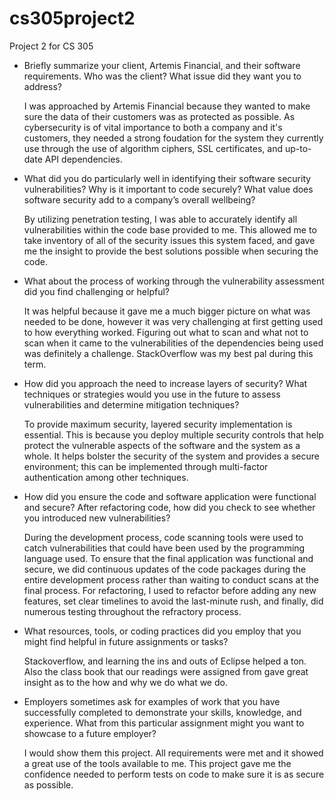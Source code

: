 # cs305project2
Project 2 for CS 305
- Briefly summarize your client, Artemis Financial, and their software requirements. Who was the client? What issue did they want you to address?
  
  I was approached by Artemis Financial because they wanted to make sure the data of their customers was as protected as possible. As cybersecurity is of vital importance to both a company and it's customers, they needed a strong foudation for the system they currently use through the use of algorithm ciphers, SSL certificates, and up-to-date API dependencies.
  
- What did you do particularly well in identifying their software security vulnerabilities? Why is it important to code securely? What value does software security add to a company’s overall wellbeing?
  
  By utilizing penetration testing, I was able to accurately identify all vulnerabilities within the code base provided to me. This allowed me to take inventory of all of the security issues this system faced, and gave me the insight to provide the best solutions possible when securing the code.

- What about the process of working through the vulnerability assessment did you find challenging or helpful?

  It was helpful because it gave me a much bigger picture on what was needed to be done, however it was very challenging at first getting used to how everything worked. Figuring out what to scan and what not to scan when it came to the vulnerabilities of the dependencies being used was definitely a challenge. StackOverflow was my best pal during this term.

- How did you approach the need to increase layers of security? What techniques or strategies would you use in the future to assess vulnerabilities and determine mitigation techniques?

  To provide maximum security, layered security implementation is essential. This is because you deploy multiple security controls that help protect the vulnerable aspects of the software and the system as a whole. It helps bolster the security of the system and provides a secure environment; this can be implemented through multi-factor authentication among other techniques. 

- How did you ensure the code and software application were functional and secure? After refactoring code, how did you check to see whether you introduced new vulnerabilities?

  During the development process, code scanning tools were used to catch vulnerabilities that could have been used by the programming language used. To ensure that the final application was functional and secure, we did continuous updates of the code packages during the entire development process rather than waiting to conduct scans at the final process. For refactoring, I used to refactor before adding any new features, set clear timelines to avoid the last-minute rush, and finally, did numerous testing throughout the refractory process.

- What resources, tools, or coding practices did you employ that you might find helpful in future assignments or tasks?

  Stackoverflow, and learning the ins and outs of Eclipse helped a ton. Also the class book that our readings were assigned from gave great insight as to the how and why we do what we do.

- Employers sometimes ask for examples of work that you have successfully completed to demonstrate your skills, knowledge, and experience. What from this particular assignment might you want to showcase to a future employer?

  I would show them this project. All requirements were met and it showed a great use of the tools available to me. This project gave me the confidence needed to perform tests on code to make sure it is as secure as possible.
